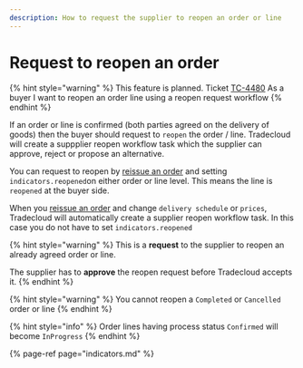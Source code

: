 ```yaml
---
description: How to request the supplier to reopen an order or line
---
```


# Request to reopen an order

{% hint style="warning" %}
This feature is planned. Ticket [TC-4480](https://tradecloud.atlassian.net/browse/TC-4480) As a buyer I want to reopen an order line using a reopen request workflow
{% endhint %}

If an order or line is confirmed \(both parties agreed on the delivery of goods\) then the buyer should  request to `reopen` the order / line. Tradecloud will create a  suppplier reopen workflow task which the supplier can approve, reject or propose an alternative.

You can request to reopen by [reissue an order](reissue.md) and setting `indicators.reopened`on either order or line level. This means the line is `reopened` at the buyer side.

When you [reissue an order](reissue.md) and change `delivery schedule` or `prices`, Tradecloud will automatically create a supplier reopen workflow task. In this case you do not have to set `indicators.reopened`

{% hint style="warning" %}
This is a **request** to the supplier to reopen an already agreed order or line. 

The supplier has to **approve** the reopen request before Tradecloud accepts it.
{% endhint %}

{% hint style="warning" %}
You cannot reopen a `Completed` or `Cancelled` order or line
{% endhint %}

{% hint style="info" %}
Order lines having process status `Confirmed` will become `InProgress`
{% endhint %}

{% page-ref page="indicators.md" %}



